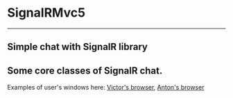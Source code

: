 # SignalRMvc5
---
Simple chat with SignalR library
---
Some core classes of SignalR chat.
---
Examples of user's windows here: <a href="">Victor's browser</a>, <a href="">Anton's browser</a>
